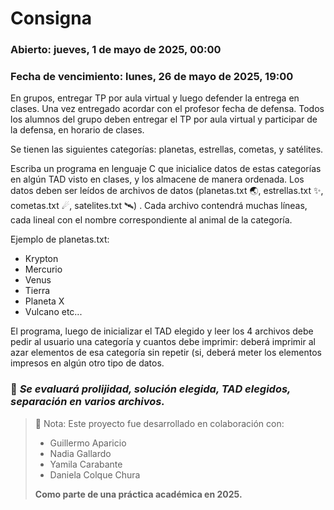# Consigna

### Abierto: jueves, 1 de mayo de 2025, 00:00
### Fecha de vencimiento: lunes, 26 de mayo de 2025, 19:00

En grupos, entregar TP por aula virtual y luego defender la entrega en clases. Una vez entregado acordar con el profesor fecha de defensa. Todos los alumnos del grupo deben entregar el TP por aula virtual y participar de la defensa, en horario de clases.

Se tienen las siguientes categorías:  planetas, estrellas, cometas, y satélites.

Escriba un programa en lenguaje C que inicialice datos de estas categorías en algún TAD visto en clases, y los almacene de manera ordenada. Los datos deben ser leídos de archivos de datos (planetas.txt 🌏, estrellas.txt ✨, cometas.txt ☄, satelites.txt 🛰) . Cada archivo contendrá muchas líneas, cada lineal con el nombre correspondiente al animal de la categoría. 

Ejemplo de planetas.txt:
- Krypton
- Mercurio
- Venus
- Tierra 
- Planeta X
- Vulcano
etc...

El programa, luego de inicializar el TAD elegido y leer los 4 archivos debe pedir al usuario una categoría y cuantos debe imprimir: deberá imprimir al azar elementos de esa categoría sin repetir (si, deberá meter los elementos impresos en algún otro tipo de datos.

### 📝 *Se evaluará prolijidad, solución elegida, TAD elegidos, separación en varios archivos.*
 

> 📢 Nota: Este proyecto fue desarrollado en colaboración con:
> - Guillermo Aparicio
> - Nadia Gallardo
> - Yamila Carabante
> - Daniela Colque Chura
>   
> **Como parte de una práctica académica en 2025.**

